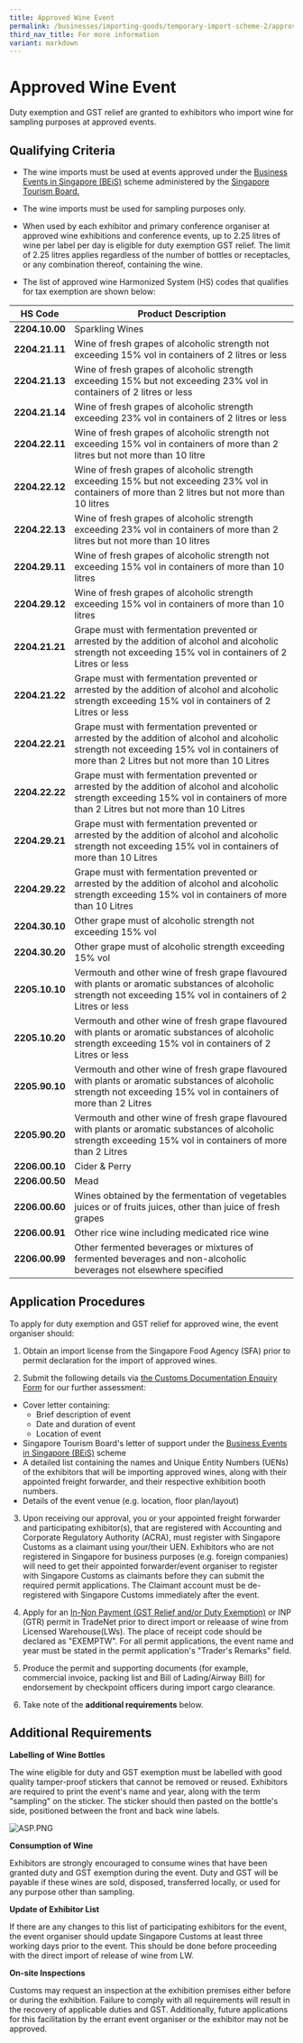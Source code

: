 ```yaml
---
title: Approved Wine Event
permalink: /businesses/importing-goods/temporary-import-scheme-2/approved-wine-event/
third_nav_title: For more information
variant: markdown
---
```

# Approved Wine Event

Duty exemption and GST relief are granted to exhibitors who import wine for sampling purposes at approved events.

## Qualifying Criteria
    
-   The wine imports must be used at events approved under the [Business Events in Singapore (BEiS)](https://www.stb.gov.sg/content/stb/en/assistance-and-licensing/grants-overview/business-events-in-singapore-beis.html) scheme administered by the [Singapore Tourism Board.](https://www.stb.gov.sg/content/stb/en/footer/contact-us.html)

-   The wine imports must be used for sampling purposes only.

-   When used by each exhibitor and primary conference organiser at approved wine exhibitions and conference events, up to 2.25 litres of wine per label per day is eligible for duty exemption GST relief. The limit of 2.25 litres applies regardless of the number of bottles or receptacles, or any combination thereof, containing the wine.

-   The list of approved wine Harmonized System (HS) codes that qualifies for tax exemption are shown below:

| HS Code | Product Description |
|--|--|
| **2204.10.00** |Sparkling Wines |
| **2204.21.11** | Wine of fresh grapes of alcoholic strength not exceeding 15% vol in containers of 2 litres or less |
| **2204.21.13**| Wine of fresh grapes of alcoholic strength exceeding 15% but not exceeding 23% vol in containers of 2 litres or less|
|**2204.21.14** | Wine of fresh grapes of alcoholic strength exceeding 23% vol in containers of 2 litres or less|
| **2204.22.11** |  Wine of fresh grapes of alcoholic strength not exceeding 15% vol in containers of more than 2 litres but not more than 10 litre |
| **2204.22.12** | Wine of fresh grapes of alcoholic strength exceeding 15% but not exceeding 23% vol in containers of more than 2 litres but not more than 10 litres |
| **2204.22.13** | Wine of fresh grapes of alcoholic strength exceeding 23% vol in containers of more than 2 litres but not more than 10 litres |
| **2204.29.11** | Wine of fresh grapes of alcoholic strength not exceeding 15% vol in containers of more than 10 litres |
| **2204.29.12** | Wine of fresh grapes of alcoholic strength exceeding 15% vol in containers of more than 10 litres |
| **2204.21.21** | Grape must with fermentation prevented or arrested by the addition of alcohol and alcoholic strength not exceeding 15% vol in containers of 2 Litres or less |
| **2204.21.22** | Grape must with fermentation prevented or arrested by the addition of alcohol and alcoholic strength exceeding 15% vol in containers of 2 Litres or less |
| **2204.22.21** | Grape must with fermentation prevented or arrested by the addition of alcohol and alcoholic strength not exceeding 15% vol in containers of more than 2 Litres but not more than 10 Litres |
| **2204.22.22** | Grape must with fermentation prevented or arrested by the addition of alcohol and alcoholic strength exceeding 15% vol in containers of more than 2 Litres but not more than 10 Litres |
| **2204.29.21** | Grape must with fermentation prevented or arrested by the addition of alcohol and alcoholic strength not exceeding 15% vol in containers of more than 10 Litres |
| **2204.29.22** | Grape must with fermentation prevented or arrested by the addition of alcohol and alcoholic strength exceeding 15% vol in containers of more than 10 Litres |
| **2204.30.10** | Other grape must of alcoholic strength not exceeding 15% vol |
| **2204.30.20** | Other grape must of alcoholic strength exceeding 15% vol |
| **2205.10.10** | Vermouth and other wine of fresh grape flavoured with plants or aromatic substances of alcoholic strength not exceeding 15% vol in containers of 2 Litres or less |
| **2205.10.20** | Vermouth and other wine of fresh grape flavoured with plants or aromatic substances of alcoholic strength exceeding 15% vol in containers of 2 Litres or less |
| **2205.90.10** | Vermouth and other wine of fresh grape flavoured with plants or aromatic substances of alcoholic strength not exceeding 15% vol in containers of more than 2 Litres |
| **2205.90.20** | Vermouth and other wine of fresh grape flavoured with plants or aromatic substances of alcoholic strength exceeding 15% vol in containers of more than 2 Litres| 
| **2206.00.10** | Cider &amp; Perry |
| **2206.00.50** | Mead |
| **2206.00.60** | Wines obtained by the fermentation of vegetables juices or of fruits juices, other than juice of fresh grapes |
| **2206.00.91** | Other rice wine including medicated rice wine |
| **2206.00.99** | Other fermented beverages or mixtures of fermented beverages and non-alcoholic beverages not elsewhere specified |

## Application Procedures
To apply for duty exemption and GST relief for approved wine, the event organiser should:

1) Obtain an import license from the Singapore Food Agency (SFA) prior to permit declaration for the import of approved wines.

2) Submit the following details via [the Customs Documentation Enquiry Form](https://go.gov.sg/customs-doc) for our further assessment:

-   Cover letter containing:
    -   Brief description of event
    -   Date and duration of event
    -   Location of event
-   Singapore Tourism Board's letter of support under the [Business Events in Singapore (BEiS)](https://www.stb.gov.sg/content/stb/en/assistance-and-licensing/grants-overview/business-events-in-singapore-beis.html) scheme
-   A detailed list containing the names and Unique Entity Numbers (UENs) of the exhibitors that will be importing approved wines, along with their appointed freight forwarder, and their respective exhibition booth numbers.
-   Details of the event venue (e.g. location, floor plan/layout)

3) Upon receiving our approval, you or your appointed freight forwarder and participating exhibitor(s), that are registered with Accounting and Corporate Regulatory Authority (ACRA), must register with Singapore Customs as a claimant using your/their UEN. Exhibitors who are not registered in Singapore for business purposes (e.g. foreign companies) will need to get their appointed forwarder/event organiser to register with Singapore Customs as claimants before they can submit the required permit applications. The Claimant account must be de-registered with Singapore Customs immediately after the event. 

4) Apply for an [In-Non Payment (GST Relief and/or Duty Exemption)](/businesses/importing-goods/import-procedures/types-of-import-permits) or INP (GTR) permit in TradeNet prior to direct import or releaase of wine from Licensed Warehouse(LWs). The place of receipt code should be declared as "EXEMPTW". For all permit applications, the event name and year must be stated in the permit application's "Trader's Remarks" field.

5) Produce the permit and supporting documents (for example, commercial invoice, packing list and Bill of Lading/Airway Bill) for endorsement by checkpoint officers during import cargo clearance.

6) Take note of the **additional requirements** below.

## Additional Requirements
    
 **Labelling of Wine Bottles**

The wine eligible for duty and GST exemption must be labelled with good quality tamper-proof stickers that cannot be removed or reused. Exhibitors are required to print the event's name and year, along with the term "sampling" on the sticker. The sticker should then pasted on the bottle's side, positioned between the front and back wine labels.

![ASP.PNG](/images/asp.png)

**Consumption of Wine**

Exhibitors are strongly encouraged to consume wines that have been granted duty and GST exemption during the event. Duty and GST will be payable if these wines are sold, disposed, transferred locally, or used for any purpose other than sampling. 

**Update of Exhibitor List**

If there are any changes to this list of participating exhibitors for the event, the event organiser should update Singapore Customs at least three working days prior to the event. This should be done before proceeding with the direct import of release of wine from LW.

**On-site Inspections**

Customs may request an inspection at the exhibition premises either before or during the exhibition. Failure to comply with all requirements will result in the recovery of applicable duties and GST. Additionally, future applications for this facilitation by the errant event organiser or the exhibitor may not be approved.